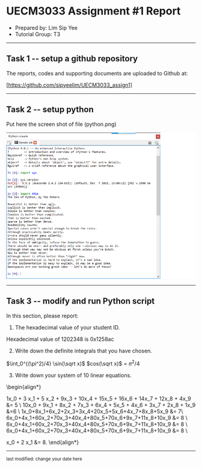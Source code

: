 UECM3033 Assignment #1 Report
========================================================

- Prepared by: Lim Sip Yee
- Tutorial Group: T3

--------------------------------------------------------

## Task 1 -- setup a github repository

The reports, codes and supporting documents are uploaded to Github at: 

[https://github.com/sipyeelim/UECM3033_assign1]


---------------------------------------------------------

## Task 2 -- setup python

Put here the screen shot of file (python.png)

![python.png](python.png)


------------------------------------------------------------

## Task 3 -- modify and run Python script

In this section, please report:

1. The hexadecimal value of your student ID.

Hexadecimal value of 1202348 is 0x1258ac

2. Write down the definite integrals that you have chosen.

$\int_0^{(\pi^2)/4} \sin(\sqrt x)$ $cos(\sqrt x)$ = $\pi^2$/4


3. Write down your system of 10 linear equations.

\begin{align*}

1x_0 + 3 x_1 + 5 x_2 + 9x_3 + 10x_4 + 15x_5 + 16x_6 + 14x_7 + 12x_8 + 4x_9 &= 5 \\
10x_0 + 9x_1 + 8x_2 + 7x_3 + 6x_4 + 5x_5 + 4x_6 + 3x_7 + 2x_8 + 1x_9 &=6 \\
1x_0+8x_1+6x_2+2x_3+3x_4+20x_5+5x_6+4x_7+8x_8+5x_9 &= 7\\
6x_0+4x_1+60x_2+70x_3+40x_4+80x_5+70x_6+9x_7+11x_8+10x_9 &= 8 \\
6x_0+4x_1+60x_2+70x_3+40x_4+80x_5+70x_6+9x_7+11x_8+10x_9 &= 8 \\
6x_0+4x_1+60x_2+70x_3+40x_4+80x_5+70x_6+9x_7+11x_8+10x_9 &= 8 \\

x_0 + 2 x_1 &= 8.
\end{align*}

-----------------------------------

<sup>last modified: change your date here</sup>
